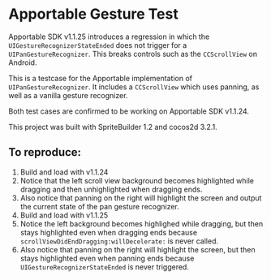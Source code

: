 Apportable Gesture Test
=======================

Apportable SDK v1.1.25 introduces a regression in which the `UIGestureRecognizerStateEnded` does not trigger for a `UIPanGestureRecognizer`. This breaks controls such as the `CCScrollView` on Android.

This is a testcase for the Apportable implementation of `UIPanGestureRecognizer`. It includes a `CCScrollView` which uses panning, as well as a vanilla gesture recognizer.

Both test cases are confirmed to be working on Apportable SDK v1.1.24.

This project was built with SpriteBuilder 1.2 and cocos2d 3.2.1.

To reproduce:
-------------

1. Build and load with v1.1.24
2. Notice that the left scroll view background becomes highlighted while dragging and then unhighlighted when dragging ends.
3. Also notice that panning on the right will highlight the screen and output the current state of the pan gesture recognizer.
4. Build and load with v1.1.25
5. Notice the left background becomes highlighed while dragging, but then stays highlighted even when dragging ends because `scrollViewDidEndDragging:willDecelerate:` is never called.
6. Also notice that panning on the right will highlight the screen, but then stays highlighted even when panning ends because `UIGestureRecognizerStateEnded` is never triggered.
